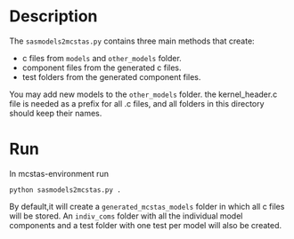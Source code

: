 # Description

The `sasmodels2mcstas.py` contains three main methods that create:

- c files from `models` and `other_models` folder.
- component files from the generated c files.
- test folders from the generated component files.

You may add new models to the `other_models` folder. the kernel_header.c
file is needed as a prefix for all .c files, and all folders in this
directory should keep their names.

# Run 
In mcstas-environment run 

`python sasmodels2mcstas.py .`

By default,it will create a `generated_mcstas_models` folder in which all
c files will be stored. An `indiv_coms` folder with all the individual 
model components and a test folder with one test per model will also be created.
